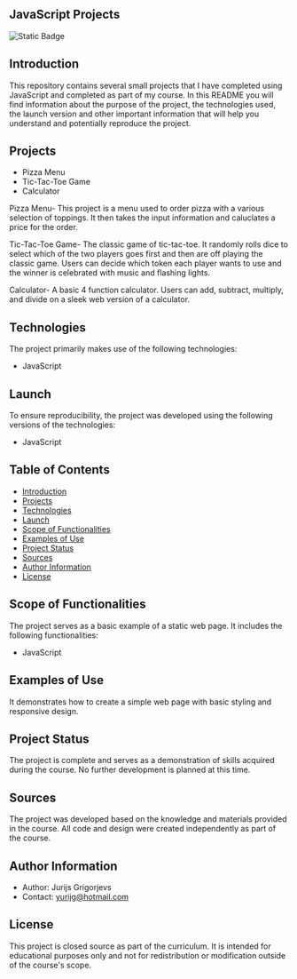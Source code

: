 ## **JavaScript Projects**
![Static Badge](https://img.shields.io/badge/JavaScript-yellow)

## **Introduction**
This repository contains several small projects that I have completed using JavaScript and completed as part of my course. In this README you will find information about the purpose of the project, the technologies used, the launch version and other important information that will help you understand and potentially reproduce the project.

## **Projects**
- Pizza Menu
- Tic-Tac-Toe Game
- Calculator

Pizza Menu-
This project is a menu used to order pizza with a various selection of toppings. It then takes the input information and caluclates a price for the order.

Tic-Tac-Toe Game-
The classic game of tic-tac-toe. It randomly rolls dice to select which of the two players goes first and then are off playing the classic game. Users can decide which token each player wants to use and the winner is celebrated with music and flashing lights.

Calculator-
A basic 4 function calculator. Users can add, subtract, multiply, and divide on a sleek web version of a calculator.

## **Technologies**
The project primarily makes use of the following technologies:
- JavaScript

## **Launch**
To ensure reproducibility, the project was developed using the following versions of the technologies:
- JavaScript

## **Table of Contents**
- [Introduction](#introduction)
- [Projects](#projects)
- [Technologies](#technologies)
- [Launch](#launch)
- [Scope of Functionalities](#scope-of-functionalities)
- [Examples of Use](#examples-of-use)
- [Project Status](#project-status)
- [Sources](#sources)
- [Author Information](#author-information)
- [License](#license)

## **Scope of Functionalities**
The project serves as a basic example of a static web page. It includes the following functionalities:
- JavaScript

## **Examples of Use**
It demonstrates how to create a simple web page with basic styling and responsive design.

## **Project Status**
The project is complete and serves as a demonstration of skills acquired during the course. No further development is planned at this time.

## **Sources**
The project was developed based on the knowledge and materials provided in the course. All code and design were created independently as part of the course.

## **Author Information**
- Author: Jurijs Grigorjevs
- Contact: yurijg@hotmail.com

## **License**
This project is closed source as part of the curriculum. It is intended for educational purposes only and not for redistribution or modification outside of the course's scope.

